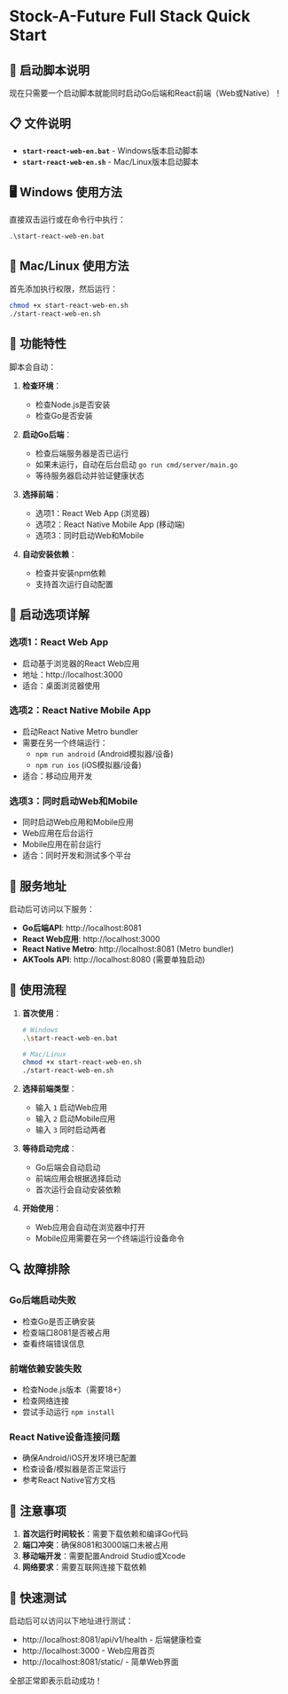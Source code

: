# Stock-A-Future Full Stack Quick Start

## 🚀 启动脚本说明

现在只需要一个启动脚本就能同时启动Go后端和React前端（Web或Native）！

## 📋 文件说明

- **`start-react-web-en.bat`** - Windows版本启动脚本
- **`start-react-web-en.sh`** - Mac/Linux版本启动脚本

## 🖥️ Windows 使用方法

直接双击运行或在命令行中执行：

```cmd
.\start-react-web-en.bat
```

## 🍎 Mac/Linux 使用方法

首先添加执行权限，然后运行：

```bash
chmod +x start-react-web-en.sh
./start-react-web-en.sh
```

## 🎯 功能特性

脚本会自动：

1. **检查环境**：
   - 检查Node.js是否安装
   - 检查Go是否安装

2. **启动Go后端**：
   - 检查后端服务器是否已运行
   - 如果未运行，自动在后台启动 `go run cmd/server/main.go`
   - 等待服务器启动并验证健康状态

3. **选择前端**：
   - 选项1：React Web App (浏览器)
   - 选项2：React Native Mobile App (移动端)
   - 选项3：同时启动Web和Mobile

4. **自动安装依赖**：
   - 检查并安装npm依赖
   - 支持首次运行自动配置

## 📱 启动选项详解

### 选项1：React Web App
- 启动基于浏览器的React Web应用
- 地址：http://localhost:3000
- 适合：桌面浏览器使用

### 选项2：React Native Mobile App
- 启动React Native Metro bundler
- 需要在另一个终端运行：
  - `npm run android` (Android模拟器/设备)
  - `npm run ios` (iOS模拟器/设备)
- 适合：移动应用开发

### 选项3：同时启动Web和Mobile
- 同时启动Web应用和Mobile应用
- Web应用在后台运行
- Mobile应用在前台运行
- 适合：同时开发和测试多个平台

## 🔧 服务地址

启动后可访问以下服务：

- **Go后端API**: http://localhost:8081
- **React Web应用**: http://localhost:3000
- **React Native Metro**: http://localhost:8081 (Metro bundler)
- **AKTools API**: http://localhost:8080 (需要单独启动)

## 📖 使用流程

1. **首次使用**：
   ```bash
   # Windows
   .\start-react-web-en.bat
   
   # Mac/Linux
   chmod +x start-react-web-en.sh
   ./start-react-web-en.sh
   ```

2. **选择前端类型**：
   - 输入 `1` 启动Web应用
   - 输入 `2` 启动Mobile应用
   - 输入 `3` 同时启动两者

3. **等待启动完成**：
   - Go后端会自动启动
   - 前端应用会根据选择启动
   - 首次运行会自动安装依赖

4. **开始使用**：
   - Web应用会自动在浏览器中打开
   - Mobile应用需要在另一个终端运行设备命令

## 🔍 故障排除

### Go后端启动失败
- 检查Go是否正确安装
- 检查端口8081是否被占用
- 查看终端错误信息

### 前端依赖安装失败
- 检查Node.js版本（需要18+）
- 检查网络连接
- 尝试手动运行 `npm install`

### React Native设备连接问题
- 确保Android/iOS开发环境已配置
- 检查设备/模拟器是否正常运行
- 参考React Native官方文档

## 📝 注意事项

1. **首次运行时间较长**：需要下载依赖和编译Go代码
2. **端口冲突**：确保8081和3000端口未被占用
3. **移动端开发**：需要配置Android Studio或Xcode
4. **网络要求**：需要互联网连接下载依赖

## 🎉 快速测试

启动后可以访问以下地址进行测试：

- http://localhost:8081/api/v1/health - 后端健康检查
- http://localhost:3000 - Web应用首页
- http://localhost:8081/static/ - 简单Web界面

全部正常即表示启动成功！
